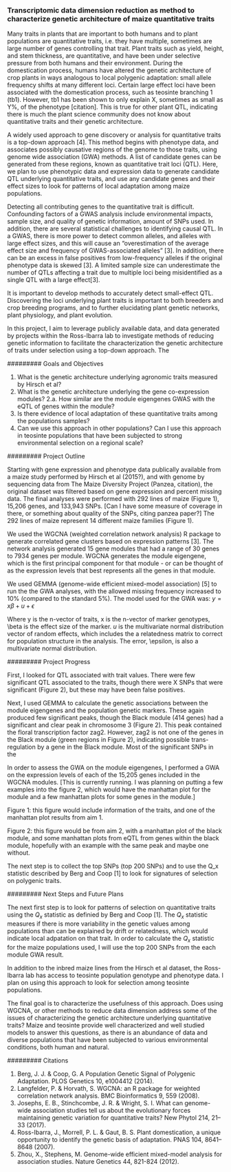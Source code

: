###  Transcriptomic data dimension reduction as method to characterize genetic architecture of maize quantitative traits

Many traits in plants that are important to both humans and to plant populations are quantitative traits, i.e. they have
multiple, sometimes are large number of genes controlling that trait. Plant traits such as yield, height, and stem thickness,
are quantitative, and have been under selective pressure from both humans and their environment. During the domestication
process, humans have altered the genetic architecture of crop plants in ways analogous to local polygenic adaptation: small
allele frequency shifts at many different loci. Certain large effect loci have been associated with the domestication process,
such as teosinte branching 1 (tb1). However, tb1 has been shown to only explain X, sometimes as small as Y%, of the phenotype
[citation]. This is true for other plant QTL, indicating there is much the plant science community does not know about
quantitative traits and their genetic architecture.

A widely used approach to gene discovery or analysis for quantitative traits is a top-down approach [4]. This method begins
with phenotype data, and associates possibly causative regions of the genome to those traits, using genome wide association
(GWA) methods. A list of candidate genes can be generated from these regions, known as quantitative trait loci (QTL). Here, we
plan to use phenotypic data and expression data to generate candidate QTL underlying quantitative traits, and use any candidate
genes and their effect sizes to look for patterns of local adaptation among maize populations.

Detecting all contributing genes to the quantitative trait is difficult. Confounding factors of a GWAS analysis include
environmental impacts, sample size, and quality of genetic information, amount of SNPs used. In addition, there are several
statistical challenges to identifying causal QTL. In a GWAS, there is more power to detect common alleles, and alleles with
large effect sizes, and this will cause an “overestimation of the average effect size and frequency of GWAS-associated alleles”
[3]. In addition, there can be an excess in false positives from low-frequency alleles if the original phenotype data is skewed
[3]. A limited sample size can underestimate the number of QTLs affecting a trait due to multiple loci being misidentified as a
single QTL with a large effect[3]. 

It is important to develop methods to accurately detect small-effect QTL. Discovering the loci underlying plant traits is
important to both breeders and crop breeding programs, and to further elucidating plant genetic networks, plant physiology, and
plant evolution.

In this project, I aim to leverage publicly available data, and data generated by projects within the Ross-Ibarra lab to
investigate methods of reducing genetic information to facilitate the characterization the genetic architecture of traits under
selection using a top-down approach. The

#########
Goals and Objectives


1. What is the genetic architecture underlying agronomic traits measured by Hirsch et al?
2. What is the genetic architecture underlying the gene co-expression modules?
   2.a. How similar are the module eigengenes GWAS with the eQTL of genes within the module?
3. Is there evidence of local adaptation of these quantitative traits among the populations samples?
4. Can we use this approach in other populations? Can I use this approach in teosinte populations that have been subjected to strong environmental selection on a regional scale?

#########
Project Outline

Starting with gene expression and phenotype data publically available from a maize study performed by Hirsch et al (2015?), and
with genome by sequencing data from The Maize Diversity Project (Panzea, citation), the original dataset was filtered based on
gene expression and percent missing data. The final analyses were performed with 292 lines of maize (Figure 1), 15,206 genes,
and 133,943 SNPs. [Can I have some measure of coverage in there, or something about quality of the SNPs, citing panzea paper?]
The 292 lines of maize represent 14 different maize families (Figure 1).

We used the WGCNA (weighted correlation network analysis) R package to generate correlated gene clusters based on expression
patterns [3]. The network analysis generated 15 gene modules that had a range of 30 genes to 7934 genes per module. WGCNA
generates the module eigengene, which is the first principal component for that module - or can be thought of as the 
expression levels that best represents all the genes in that module.

We used GEMMA (genome-wide efficient mixed-model association) [5] to run the the GWA analyses, with the allowed missing 
frequency increased to 10% (compared to the standard 5%). The model used for the GWA was:
$y = x\beta + u + \epsilon$

Where y is the n-vector of traits, x is the n-vector of marker genotypes, \beta is the effect size of the marker. $u$ is the
multivariate normal distribution vector of random effects, which includes the a relatedness matrix to correct for population 
structure in the analysis. The error, \epsilon, is also a multivariate normal distribution.


#########
Project Progress


First, I looked for QTL associated with trait values. There were few significant QTL associated to the traits, though there
were X SNPs that were significant (Figure 2), but these may have been false positives. 


Next, I used GEMMA to calculate the genetic associations between the module eigengenes and the population genetic markers.
These again produced few significant peaks, though the Black module (414 genes) had a significant and clear peak in chromosome
3 (Figure 2). This peak contained the floral transcription factor zag2. However, zag2 is not one of the genes in the Black
module (green regions in Figure 2), indicating possible trans-regulation by a gene in the Black module. Most of the
significant SNPs in the 


In order to assess the GWA on the module eigengenes, I performed a GWA on the expression levels of each of the 15,205 genes
included in the WGCNA modules. [This is currently running. I was planning on putting a few examples into the figure 2, which
would have the manhattan plot for the module and a few manhattan plots for some genes in the module.] 

Figure 1: this figure would include information of the traits, and one of the manhattan plot results from aim 1.

Figure 2: this figure would be from aim 2, with a manhattan plot of the black module, and some manhattan plots from eQTL from
genes within the black module, hopefully with an example with the same peak and maybe one without.

The next step is to collect the top SNPs (top 200 SNPs) and to use the Q_x statistic described by Berg and Coop [1] to look
for signatures of selection on polygenic traits.

#########
Next Steps and Future Plans

The next first step is to look for patterns of selection on quantitative traits using the $Q_x$ statistic as definied by Berg
and Coop [1]. The $Q_x$ statistic measures if there is more variability in the genetic values among populations than can be
explained by drift or relatedness, which would indicate local adpatation on that trait. In order to calculate the $Q_x$
statistic for the maize populations used, I will use the top 200 SNPs from the each module GWA result.  

In addition to the inbred maize lines from the Hirsch et al dataset, the Ross-Ibarra lab has access to teosinte population
genotype and phenotype data. I plan on using this approach to look for selection among teosinte populations. 

The final goal is to characterize the usefulness of this approach. Does using WGCNA, or other methods to reduce data dimension
address some of the issues of characterizing the genetic architecture underlying quantitative traits? Maize and teosinte 
provide well characterized and well studied models to answer this questions, as there is an abundance of data and diverse 
populations that have been subjected to various environmental conditions, both human and natural.

#########
Citations

1. Berg, J. J. & Coop, G. A Population Genetic Signal of Polygenic Adaptation. PLOS Genetics 10, e1004412 (2014).
2. Langfelder, P. & Horvath, S. WGCNA: an R package for weighted correlation network analysis. BMC Bioinformatics 9, 559 (2008).
3. Josephs, E. B., Stinchcombe, J. R. & Wright, S. I. What can genome-wide association studies tell us about the evolutionary forces maintaining genetic variation for quantitative traits? New Phytol 214, 21–33 (2017).
4. Ross-Ibarra, J., Morrell, P. L. & Gaut, B. S. Plant domestication, a unique opportunity to identify the genetic basis of adaptation. PNAS 104, 8641–8648 (2007).
5. Zhou, X., Stephens, M. Genome-wide efficient mixed-model analysis for association studies. Nature Genetics 44, 821-824 (2012). 



